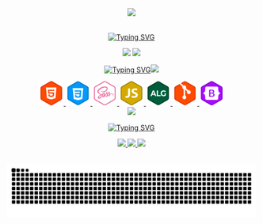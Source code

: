 <!--GIF INICIAL-->
<div align= "center">

<img width="110" src=https://c.tenor.com/3AhuaFENK-wAAAAi/aaaa.gif>

</div>
<br>

<!--TITULO PRINCIPAL-->
<div align="center">

[![Typing SVG](https://readme-typing-svg.herokuapp.com?font=Arial+Black&color=%23E0AA3E&size=32&duration=3000&center=true&vCenter=true&width=500&lines=Sou+Victor+%F0%9F%A4%99;Apaixonado+por;Front-End+e+Web_designer)](#)

</div>

<!--CARD RANK STATS-->
<div align = "center">

 <img height="200em" src="https://github-readme-stats.vercel.app/api?username=Victor-Ozores&include_all_commits=true&count_private=true&show_icons=true&bg_color=000&text_color=E0AA3E"/>

<!--CARD STATS DE LINGUAGENS-->
<img height="200em" src="https://github-readme-stats.vercel.app/api/top-langs/?username=Victor-Ozores&layout=compact&bg_color=000&text_color=E0AA3E">

</div>

<!--SEGUNDO TITULO-->
<div align="center">

[![Typing SVG](https://readme-typing-svg.herokuapp.com?font=Arial+Black&color=%23E0AA3E&size=32&duration=4000&center=true&vCenter=true&width=600&lines=Minhas+Tecnologias+Favoritas+)<img width="70" src=https://c.tenor.com/_mmyoLZQomUAAAAi/bibipet-bibi.gif>](#)

</div>

<!--BOX HTML5-->
<div align = "center">

<a href="https://www.devmedia.com.br/certificado/tecnologia/html/victor-amorim">

<img height="50em" src="assets/html.svg">

</a>

<!--BOX CSS3-->
<a href="https://www.devmedia.com.br/certificado/tecnologia/css/victor-amorim">

<img height="50em" src="assets/css.svg">

</a>

<!--BOX SASS-->
<a href="https://udemy-certificate.s3.amazonaws.com/image/UC-0dbda4b2-8e99-4214-be70-2df0a0eda7e5.jpg">

<img height="50em" src="assets/sass.svg">

</a>

<!--BOX JAVASCRIPT-->
<a href="https://www.devmedia.com.br/certificado/tecnologia/javascript/victor-amorim">

<img height="50em" src="assets/js.svg">

</a>

<!--BOX ALGORITIMO-->
<a href="https://www.devmedia.com.br/certificado/tecnologia/algoritmo/victor-amorim">

<img height="50em" src="assets/alg.svg">

</a>

<!--BOX GIT-->
<a href="https://www.devmedia.com.br/certificado/tecnologia/git/victor-amorim">

<img height="50em" src="assets/git.svg">

</a>

<!--BOX BOOTSTRAP-->

<a href="#">

<img height="50em" src="assets/bootstrap.svg">

</a>

</div>

<!--GIF IMAGEM CONTAINER-->
<div align= "center">

<img width="250em" src=https://i.pinimg.com/originals/22/e6/40/22e640304be35c0ca2adf3d7b9042628.gif>

</div>

<!--TERCEIRO TITULO-->
<div align="center">

[![Typing SVG](https://readme-typing-svg.herokuapp.com?font=Arial+Black&color=%23E0AA3E&size=32&duration=4000&center=true&vCenter=true&width=600&lines=Meus+Contatos)](#)

</div>

<!--WHATSAPP-->
<div align="center">
<a href="https://clicano.link/whatsapp002">

<img height="30em" src="https://img.shields.io/badge/WhatsApp-25D366?style=for-the-badge&logo=whatsapp&logoColor=white">

</a>

<!--GMAIL-->
<a href = "mailto:victor_ozores@hotmail.com">

<img height="30em" src="https://img.shields.io/badge/-Gmail-%23333?style=for-the-badge&logo=gmail&logoColor=white">

</a>

<!--GIF RIGHT-->
<img width="70em" src=https://c.tenor.com/qpaDOu1PEfMAAAAi/cute-animals.gif>
<br>
<br>
</div> 

<div align="center">

![Snake animation](https://github.com/Victor-Ozores/Victor-Ozores/blob/output/github-contribution-grid-snake.svg)

</div>

